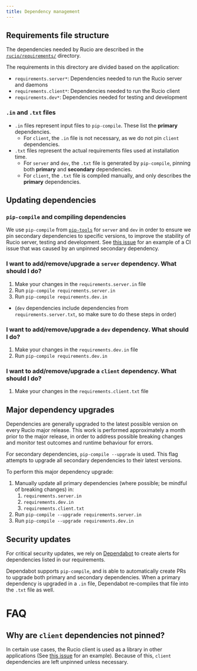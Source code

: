 ```yaml
---
title: Dependency management
---
```


## Requirements file structure

The dependencies needed by Rucio are described in the [`rucio/requirements/`](https://github.com/rucio/rucio/tree/master/requirements) directory.

The requirements in this directory are divided based on the application:

- `requirements.server*`: Dependencies needed to run the Rucio server and daemons
- `requirements.client*`: Dependencies needed to run the Rucio client
- `requirements.dev*`: Dependencies needed for testing and development

### `.in` and `.txt` files
- `.in` files represent input files to `pip-compile`. These list the **primary** dependencies.
    - For `client`, the `.in` file is not necessary, as we do not pin `client` dependencies.
- `.txt` files represent the actual requirements files used at installation time.
    - For `server` and `dev`, the `.txt` file is generated by `pip-compile`,
    pinning both **primary** and **secondary** dependencies.
    - For `client`, the `.txt` file is compiled manually,
    and only describes the **primary** dependencies.

## Updating dependencies

### `pip-compile` and compiling dependencies
We use `pip-compile` from [`pip-tools`](https://github.com/jazzband/pip-tools) for `server` and `dev`
in order to ensure we pin secondary dependencies to specific versions,
to improve the stability of Rucio server, testing and development.
See [this issue](https://github.com/rucio/rucio/issues/6694) for an example
of a CI issue that was caused by an unpinned secondary dependency.

### I want to add/remove/upgrade a `server` dependency. What should I do?
1. Make your changes in the `requirements.server.in` file
2. Run `pip-compile requirements.server.in`
3. Run `pip-compile requirements.dev.in`
  - (`dev` dependencies include dependencies from `requirements.server.txt`,
  so make sure to do these steps in order)

### I want to add/remove/upgrade a `dev` dependency. What should I do?
1. Make your changes in the `requirements.dev.in` file
2. Run `pip-compile requirements.dev.in`

### I want to add/remove/upgrade a `client` dependency. What should I do?
1. Make your changes in the `requirements.client.txt` file

## Major dependency upgrades
Dependencies are generally upgraded to the latest possible version on every Rucio major release.
This work is performed approximately a month prior to the major release,
in order to address possible breaking changes and monitor test outcomes and runtime behaviour for errors.

For secondary dependencies, `pip-compile --upgrade` is used. This flag attempts to upgrade
all secondary dependencies to their latest versions.

To perform this major dependency upgrade:
1. Manually update all primary dependencies (where possible; be mindful of breaking changes) in:
    1. `requirements.server.in`
    2. `requirements.dev.in`
    3. `requirements.client.txt`
2. Run `pip-compile --upgrade requirements.server.in`
3. Run `pip-compile --upgrade requirements.dev.in`

## Security updates
For critical security updates, we rely on [Dependabot](https://github.com/dependabot)
to create alerts for dependencies listed in our requirements.

Dependabot supports `pip-compile`, and is able to automatically create PRs
to upgrade both primary and secondary dependencies.
When a primary dependency is upgraded in a `.in` file, Dependabot re-compiles
that file into the `.txt` file as well.

# FAQ

## Why are `client` dependencies not pinned?
In certain use cases, the Rucio client is used as a library in other applications
(See [this issue](https://github.com/rucio/rucio/issues/6663) for an example).
Because of this, `client` dependencies are left unpinned unless necessary.
